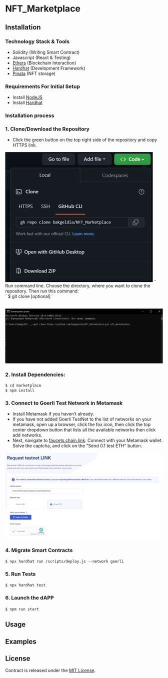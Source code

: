# NFT_Marketplace

## Installation
### Technology Stack & Tools

- Solidity (Writing Smart Contract)
- Javascript (React & Testing)
- [Ethers](https://docs.ethers.io/v5/) (Blockchain Interaction)
- [Hardhat](https://hardhat.org/) (Development Framework)
- [Pinata](https://app.pinata.cloud/) (NFT storage)

### Requirements For Initial Setup
- Install [NodeJS](https://nodejs.org/en/)
- Install [Hardhat](https://hardhat.org/)
   
### Installation process
### 1. Clone/Download the Repository
- Click the green button on the top right side of the repository and copy HTTPS link.
<img src="/screenshots/2.png" alt="Alt text" title="Optional title">
- Run command line. Choose the directory, where you want to clone the repository. Then run this command: </br>
`
$ git clone <link to the repository> <name of new directory> [optional]
`

</br><img src="/screenshots/3.png" alt="Alt text" title="Optional title">

### 2. Install Dependencies:
```
$ cd marketplace
$ npm install
```
### 3. Connect to Goerli Test Network in Metamask
- Install Metamask if you haven’t already.
- If you have not added Goerli TestNet to the list of networks on your metamask, open up a browser, click the fox icon, then click the top center dropdown button that lists all the available networks then click add networks.
- Next, navigate to  <a href="https://faucets.chain.link/">faucets.chain.link</a>. Connect with your Metamask wallet. Solve the captcha, and click on the "Send 0.1 test ETH" button.
<img src="/screenshots/1.png" alt="Alt text" title="Optional title">

### 4. Migrate Smart Contracts
`$ npx hardhat run /scripts/deploy.js --network goerli`

### 5. Run Tests
`$ npx hardhat test`

### 6. Launch the dAPP
`$ npm run start`

## Usage





## Examples



## License
Contract is released under the [MIT License](LICENSE).
